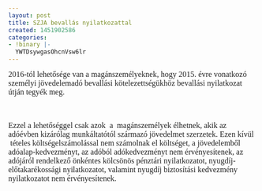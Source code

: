 ```yaml
---
layout: post
title: SZJA bevallás nyilatkozattal
created: 1451902586
categories:
- !binary |-
  YWTDsywgasOhcnVsw6lr
---
```

<p class="MsoNormal" style="margin: 0cm 0cm 0.0001pt; font-size: 11pt; font-family: Calibri, sans-serif; color: #222222;"><span style="font-family: 'Times New Roman', serif; font-size: 12pt;">2016-tól lehetősége van a magánszemélyeknek, hogy 2015. évre vonatkozó személyi jövedelemadó bevallási kötelezettségükhöz bevallási nyilatkozat útján tegyék meg. &nbsp;</span></p><p style="margin-right: 0cm; margin-left: 0cm; font-size: 12pt; font-family: 'Times New Roman', serif; color: #222222;">&nbsp;</p><p style="margin-right: 0cm; margin-left: 0cm; font-size: 12pt; font-family: 'Times New Roman', serif; color: #222222;">Ezzel a lehetőséggel csak azok &nbsp;a &nbsp;magánszemélyek élhetnek, akik az adóévben kizárólag munkáltatótól származó jövedelmet szerzetek. Ezen kívül &nbsp;tételes költségelszámolással nem számolnak el költséget, a jövedelemből adóalap-kedvezményt, az adóból adókedvezményt nem érvényesítenek, az adójáról rendelkező önkéntes kölcsönös pénztári nyilatkozatot, nyugdíj-előtakarékossági nyilatkozatot, valamint nyugdíj biztosítási kedvezmény nyilatkozatot nem érvényesítenek.<span style="text-decoration: underline;"></span></p><p style="margin-right: 0cm; margin-left: 0cm; font-size: 12pt; font-family: 'Times New Roman', serif; color: #222222;"><span style="text-decoration: underline;"></span>&nbsp;</p>
